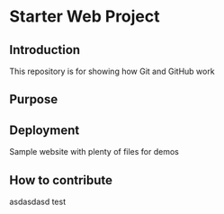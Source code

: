 # Starter Web Project

## Introduction

This repository is for showing how Git and GitHub work

## Purpose

## Deployment

Sample website with plenty of files for demos

## How to contribute


asdasdasd test